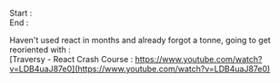 Start : </br>
End : </br>

Haven't used react in months and already forgot a tonne, going to get reoriented with : </br>
[Traversy - React Crash Course : https://www.youtube.com/watch?v=LDB4uaJ87e0](https://www.youtube.com/watch?v=LDB4uaJ87e0)
